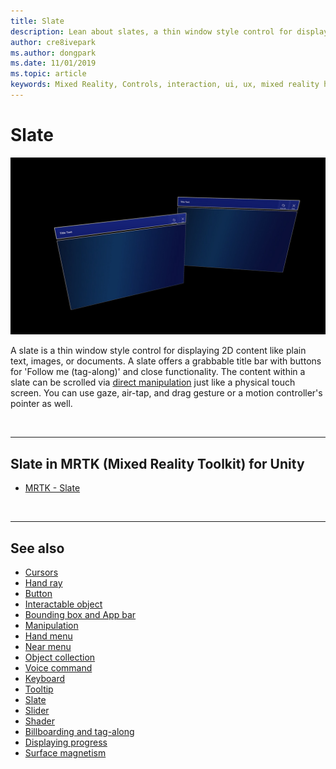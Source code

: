 ```yaml
---
title: Slate
description: Lean about slates, a thin window style control for displaying 2D content using the Mixed Reality Toolkit.
author: cre8ivepark
ms.author: dongpark
ms.date: 11/01/2019
ms.topic: article
keywords: Mixed Reality, Controls, interaction, ui, ux, mixed reality headset, windows mixed reality headset, virtual reality headset, HoloLens, Slate, MRTK, Mixed Reality Toolkit
---
```


# Slate

![Slate](images/UX_Hero_Slate.jpg)

A slate is a thin window style control for displaying 2D content like plain text, images, or documents. A slate offers a grabbable title bar with buttons for 'Follow me (tag-along)' and close functionality. The content within a slate can be scrolled via [direct manipulation](direct-manipulation.md#2d-slate-interaction) just like a physical touch screen. You can use gaze, air-tap, and drag gesture or a motion controller's pointer as well.

<br>

---

## Slate in MRTK (Mixed Reality Toolkit) for Unity

* [MRTK - Slate](https://microsoft.github.io/MixedRealityToolkit-Unity/Documentation/README_Slate.html)

<br>

---

## See also

* [Cursors](cursors.md)
* [Hand ray](point-and-commit.md)
* [Button](button.md)
* [Interactable object](interactable-object.md)
* [Bounding box and App bar](app-bar-and-bounding-box.md)
* [Manipulation](direct-manipulation.md)
* [Hand menu](hand-menu.md)
* [Near menu](near-menu.md)
* [Object collection](object-collection.md)
* [Voice command](voice-input.md)
* [Keyboard](keyboard.md)
* [Tooltip](tooltip.md)
* [Slate](slate.md)
* [Slider](slider.md)
* [Shader](shader.md)
* [Billboarding and tag-along](billboarding-and-tag-along.md)
* [Displaying progress](progress.md)
* [Surface magnetism](surface-magnetism.md)

